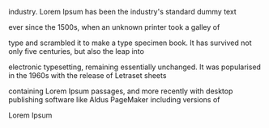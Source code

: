 

 industry. Lorem Ipsum has been the industry's standard dummy text

ever since the 1500s, when an unknown printer took a galley of

type and scrambled it to make a type specimen book. It has survived not only five centuries, but also the leap into 

electronic typesetting, remaining essentially unchanged. It was popularised in the 1960s with the release of Letraset sheets 

containing Lorem Ipsum passages, and more recently with desktop publishing software like Aldus PageMaker including versions of

Lorem Ipsum
